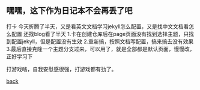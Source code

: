 ## 嘿嘿，这下作为日记本不会再丢了吧
打卡
今天折腾了半天，又是看英文文档学习jekyll怎么配置，又是找中文文档看怎么配置
还找blog看了半天
1.卡在创建仓库后在page页面没有找到选择主题，只找到配置jekyll，但是配置没有生效
2.重新搞，按照文档写配置，搞来搞去没有效果
3.最后直接克隆一个主题分支过来，可以用了，就是全部都是默认页面，慢慢改，正好学习下

打游戏咯，自我安慰感很强，打游戏都有劲了。

[back](./)
